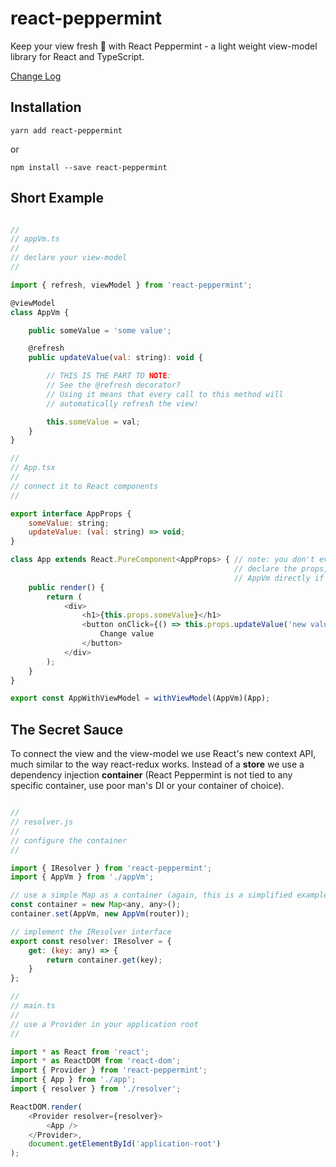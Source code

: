# react-peppermint

Keep your view fresh 🌿 with React Peppermint - a light weight view-model library for React and TypeScript.

[Change Log](https://github.com/alonrbar/react-peppermint/blob/master/CHANGELOG.md)

## Installation

```shell
yarn add react-peppermint
```

or

```shell
npm install --save react-peppermint
```

## Short Example

```javascript

//
// appVm.ts
//
// declare your view-model
//

import { refresh, viewModel } from 'react-peppermint';

@viewModel
class AppVm {

    public someValue = 'some value';

    @refresh
    public updateValue(val: string): void {

        // THIS IS THE PART TO NOTE:
        // See the @refresh decorator?
        // Using it means that every call to this method will 
        // automatically refresh the view!

        this.someValue = val;
    }
}

//
// App.tsx
//
// connect it to React components
//

export interface AppProps {
    someValue: string;
    updateValue: (val: string) => void;
}

class App extends React.PureComponent<AppProps> { // note: you don't even need to
                                                  // declare the props, you can use
                                                  // AppVm directly if you wish
    public render() {
        return (
            <div>
                <h1>{this.props.someValue}</h1>
                <button onClick={() => this.props.updateValue('new value')}>
                    Change value
                </button>
            </div>
        );
    }
}

export const AppWithViewModel = withViewModel(AppVm)(App);
```

## The Secret Sauce

To connect the view and the view-model we use React's new context API, much similar to the way react-redux works. Instead of a **store** we use a dependency injection **container** (React Peppermint is not tied to any specific container, use poor man's DI or your container of choice).

```javascript

//
// resolver.js
//
// configure the container
//

import { IResolver } from 'react-peppermint';
import { AppVm } from './appVm';

// use a simple Map as a container (again, this is a simplified example)
const container = new Map<any, any>();
container.set(AppVm, new AppVm(router));

// implement the IResolver interface
export const resolver: IResolver = {
    get: (key: any) => {
        return container.get(key);
    }
};

//
// main.ts
//
// use a Provider in your application root
//

import * as React from 'react';
import * as ReactDOM from 'react-dom';
import { Provider } from 'react-peppermint';
import { App } from './app';
import { resolver } from './resolver';

ReactDOM.render(
    <Provider resolver={resolver}>
        <App />
    </Provider>,
    document.getElementById('application-root')
);